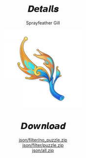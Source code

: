 <body>
  <div align="center">
    <h1>𝑫𝙚𝒕𝙖𝒊𝙡𝒔</h1>
    <p>Sprayfeather Gill</p>
    <img src=item.webp>
    <h1>𝘿𝒐𝙬𝒏𝙡𝒐𝙖𝒅</h1>
    <a href="/json/filter/no%20puzzle/nopuzzle.zip">json/filter/no_puzzle.zip</a></br>
    <a href="/json/filter/puzzle/puzzle.zip">json/filter/puzzle.zip</a></br>
    <a href="/json/all/all.zip">json/all.zip</a></br>
  </div>
</body>
